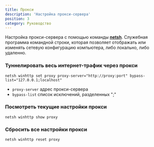 ```yaml
---
title: Прокси
description: 'Настройка прокси-сервера'
position: 3
category: Руководство
---
```


Настройка прокси-сервера с помощью команды <b>[netsh](https://docs.microsoft.com/ru-ru/windows-server/administration/windows-commands/netsh)</b>.
Служебная программа командной строки, которая позволяет отображать или изменять сетевую конфигурацию компьютера, либо локально, либо удаленно.

### Туннелировать весь интернет-трафик через прокси

```cmd[cmd]
netsh winhttp set proxy proxy-server="http://proxy:port" bypass-list="127.0.0.1;localhost"
```

- `proxy-server` адрес прокси-сервера
- `bypass-list` список исключений, разделенных ";"

### Посмотреть текущие настройки прокси

```cmd[cmd]
netsh winhttp show proxy
```

### Сбросить все настройки прокси

```cmd[cmd]
netsh winhttp reset proxy
```
